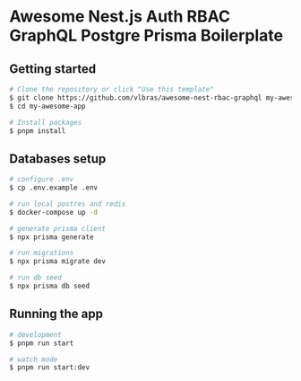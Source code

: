 # Awesome Nest.js Auth RBAC GraphQL Postgre Prisma Boilerplate

## Getting started

```bash
# Clone the repository or click "Use this template"
$ git clone https://github.com/vlbras/awesome-nest-rbac-graphql my-awesome-app
$ cd my-awesome-app

# Install packages
$ pnpm install
```

## Databases setup

```bash
# configure .env
$ cp .env.example .env

# run local postres and redis
$ docker-compose up -d

# generate prisma client
$ npx prisma generate

# run migrations
$ npx prisma migrate dev

# run db seed
$ npx prisma db seed
```

## Running the app

```bash
# development
$ pnpm run start

# watch mode
$ pnpm run start:dev
```
